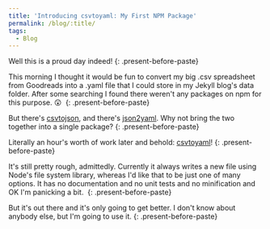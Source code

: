 ```yaml
---
title: 'Introducing csvtoyaml: My First NPM Package'
permalink: /blog/:title/
tags:
  - Blog
---
```



Well this is a proud day indeed!
{: .present-before-paste}

This morning I thought it would be fun to convert my big .csv spreadsheet from Goodreads into a .yaml file that I could store in my Jekyll blog's data folder. After some searching I found there weren't any packages on npm for this purpose. 😲&nbsp;
{: .present-before-paste}

But there's&nbsp;[csvtojson](https://www.npmjs.com/package/csvtojson), and there's [json2yaml](https://www.npmjs.com/package/json2yaml). Why not bring the two together into a single package?
{: .present-before-paste}

Literally an hour's worth of work later and behold: [csvtoyaml](https://www.npmjs.com/package/csvtoyaml)!
{: .present-before-paste}

It's still pretty rough, admittedly. Currently it always writes a new file using Node's file system library, whereas I'd like that to be just one of many options. It has no documentation and no unit tests and no minification and OK I'm panicking a bit.&nbsp;
{: .present-before-paste}

But it's out there and it's only going to get better. I don't know about anybody else, but I'm going to use it.
{: .present-before-paste}